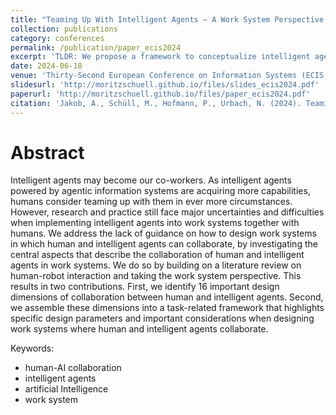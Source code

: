 ```yaml
---
title: "Teaming Up With Intelligent Agents – A Work System Perspective on the Collaboration With Intelligent Agents"
collection: publications
category: conferences
permalink: /publication/paper_ecis2024
excerpt: 'TLDR: We propose a framework to conceptualize intelligent agents in work systems'
date: 2024-06-18
venue: 'Thirty-Second European Conference on Information Systems (ECIS 2024)'
slidesurl: 'http://moritzschuell.github.io/files/slides_ecis2024.pdf'
paperurl: 'http://moritzschuell.github.io/files/paper_ecis2024.pdf'
citation: 'Jakob, A., Schüll, M., Hofmann, P., Urbach, N. (2024). Teaming Up with Intelligent Agents — A Work System Perspective on the Collaboration with Intelligent Agents. In: ECIS 2024 Proceedings. https://aisel.aisnet.org/ecis2024/track06_humanaicollab/track06_humanaicollab/4'
---
```


Abstract
======
Intelligent agents may become our co-workers. As intelligent agents powered by agentic information systems are acquiring more capabilities, humans consider teaming up with them in ever more circumstances. However, research and practice still face major uncertainties and difficulties when implementing intelligent agents into work systems together with humans. We address the lack of guidance on how to design work systems in which human and intelligent agents can collaborate, by investigating the central aspects that describe the collaboration of human and intelligent agents in work systems. We do so by building on a literature review on human-robot interaction and taking the work system perspective. This results in two contributions. First, we identify 16 important design dimensions of collaboration between human and intelligent agents. Second, we assemble these dimensions into a task-related framework that highlights specific design parameters and important considerations when designing work systems where human and intelligent agents collaborate.

Keywords:
* human-AI collaboration
* intelligent agents
* artificial Intelligence
* work system